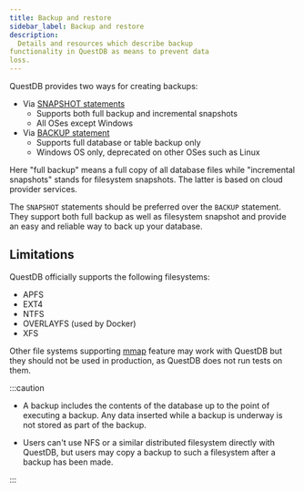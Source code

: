 ```yaml
---
title: Backup and restore
sidebar_label: Backup and restore
description:
  Details and resources which describe backup
functionality in QuestDB as means to prevent data
loss.
---
```


QuestDB provides two ways for creating backups:

- Via [SNAPSHOT statements](/docs/reference/sql/snapshot/)
  - Supports both full backup and incremental snapshots
  - All OSes except Windows
- Via [BACKUP statement](/docs/reference/sql/backup/)
  - Supports full database or table backup only
  - Windows OS only, deprecated on other OSes such as Linux

Here "full backup" means a full copy of all database files while "incremental
snapshots" stands for filesystem snapshots. The latter is based on cloud
provider services.

The `SNAPSHOT` statements should be preferred over the `BACKUP` statement. They
support both full backup as well as filesystem snapshot and provide an easy and
reliable way to back up your database.

## Limitations

QuestDB officially supports the following filesystems:

- APFS
- EXT4
- NTFS
- OVERLAYFS (used by Docker)
- XFS

Other file systems supporting
[mmap](https://man7.org/linux/man-pages/man2/mmap.2.html) feature may work with
QuestDB but they should not be used in production, as QuestDB does not run tests
on them.

:::caution

- A backup includes the contents of the database up to the point of executing a
  backup. Any data inserted while a backup is underway is not stored as part of
  the backup.

- Users can't use NFS or a similar distributed filesystem directly with QuestDB,
  but users may copy a backup to such a filesystem after a backup has been made.

:::
